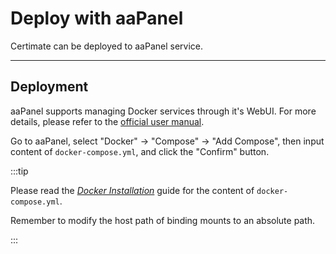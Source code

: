 ﻿# Deploy with aaPanel

Certimate can be deployed to aaPanel service.

---

## Deployment

aaPanel supports managing Docker services through it's WebUI. For more details, please refer to the [official user manual](https://www.aapanel.com/docs/Function/Docker.html).

Go to aaPanel, select "Docker" -> "Compose" -> "Add Compose", then input content of `docker-compose.yml`, and click the "Confirm" button.

:::tip

Please read the _[Docker Installation](./docker)_ guide for the content of `docker-compose.yml`.

Remember to modify the host path of binding mounts to an absolute path.

:::
